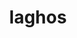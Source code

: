 ---
title: "laghos"
layout: cache
categories: [package, develop]
meta: {"compilers": ["gcc@11.4.0", "gcc@9.4.0", "intel-oneapi-compilers@2025.1.0"], "num_specs": 17, "num_specs_by_stack": {"e4s": 4, "e4s-neoverse-v2": 4, "e4s-neoverse_v1": 3, "e4s-oneapi": 5, "e4s-power": 1, "root": 17}, "oss": ["ubuntu20.04", "ubuntu22.04"], "platforms": ["linux"], "stacks": ["e4s", "e4s-neoverse-v2", "e4s-neoverse_v1", "e4s-oneapi", "e4s-power", "root"], "targets": ["neoverse_v1", "neoverse_v2", "ppc64le", "x86_64_v3"], "versions": ["3.1"]}
spec_details: [{"compiler": "intel-oneapi-compilers@2025.1.0", "hash": "3t6vwwpdeo3pwo37z6chrg3r3b6sbncm", "os": "ubuntu22.04", "platform": "linux", "size": "-", "stacks": ["e4s-oneapi", "root"], "target": "x86_64_v3", "variants": ["build_system=makefile", "+metis", "~ofast", "patches:=e783a71"], "versions": ["3.1"]}, {"compiler": "gcc@11.4.0", "hash": "5sanuq7xbqpi3vv6s557jxf7tr3sqz4y", "os": "ubuntu22.04", "platform": "linux", "size": "-", "stacks": ["e4s-neoverse-v2", "root"], "target": "neoverse_v2", "variants": ["build_system=makefile", "+metis", "~ofast", "patches:=e783a71"], "versions": ["3.1"]}, {"compiler": "intel-oneapi-compilers@2025.1.0", "hash": "5zdgqfljcj4ekyy6odtx37o7e3jht62f", "os": "ubuntu22.04", "platform": "linux", "size": "-", "stacks": ["e4s-oneapi", "root"], "target": "x86_64_v3", "variants": ["build_system=makefile", "+metis", "~ofast", "patches:=e783a71"], "versions": ["3.1"]}, {"compiler": "intel-oneapi-compilers@2025.1.0", "hash": "5zrstdkbttj3kwqzna4m2dkzfu2wzk6d", "os": "ubuntu22.04", "platform": "linux", "size": "-", "stacks": ["e4s-oneapi", "root"], "target": "x86_64_v3", "variants": ["build_system=makefile", "+metis", "~ofast", "patches:=e783a71"], "versions": ["3.1"]}, {"compiler": "gcc@9.4.0", "hash": "67fdidc4j2oosd4xaelvigdavb2vvsuk", "os": "ubuntu20.04", "platform": "linux", "size": "-", "stacks": ["e4s-power", "root"], "target": "ppc64le", "variants": ["build_system=makefile", "+metis", "~ofast", "patches:=e783a71"], "versions": ["3.1"]}, {"compiler": "gcc@11.4.0", "hash": "a5clxjtv5qdbpd3ywkgvnid6v5ktviqg", "os": "ubuntu22.04", "platform": "linux", "size": "-", "stacks": ["e4s", "root"], "target": "x86_64_v3", "variants": ["build_system=makefile", "+metis", "~ofast", "patches:=e783a71"], "versions": ["3.1"]}, {"compiler": "gcc@11.4.0", "hash": "adkzgd4suq66xqx2ggiltrtt3mkf2pa5", "os": "ubuntu22.04", "platform": "linux", "size": "-", "stacks": ["e4s", "root"], "target": "x86_64_v3", "variants": ["build_system=makefile", "+metis", "~ofast", "patches:=e783a71"], "versions": ["3.1"]}, {"compiler": "gcc@11.4.0", "hash": "btlgqz6c5ls6n3dn4pyjyye4p5s7v3gn", "os": "ubuntu22.04", "platform": "linux", "size": "-", "stacks": ["e4s-neoverse_v1", "root"], "target": "neoverse_v1", "variants": ["build_system=makefile", "+metis", "~ofast", "patches:=e783a71"], "versions": ["3.1"]}, {"compiler": "gcc@11.4.0", "hash": "c4nx6w7qqid5kxexo4dnsir6udft5wzt", "os": "ubuntu22.04", "platform": "linux", "size": "-", "stacks": ["e4s-neoverse-v2", "root"], "target": "neoverse_v2", "variants": ["build_system=makefile", "+metis", "~ofast", "patches:=e783a71"], "versions": ["3.1"]}, {"compiler": "gcc@11.4.0", "hash": "e2pearntdrhknn2fnm5qsl6z4hz4eoky", "os": "ubuntu22.04", "platform": "linux", "size": "-", "stacks": ["e4s-neoverse-v2", "root"], "target": "neoverse_v2", "variants": ["build_system=makefile", "+metis", "~ofast", "patches:=e783a71"], "versions": ["3.1"]}, {"compiler": "intel-oneapi-compilers@2025.1.0", "hash": "izpnnaqevev7geyx7gyrzrwncw7doyjn", "os": "ubuntu22.04", "platform": "linux", "size": "-", "stacks": ["e4s-oneapi", "root"], "target": "x86_64_v3", "variants": ["build_system=makefile", "+metis", "~ofast", "patches:=e783a71"], "versions": ["3.1"]}, {"compiler": "gcc@11.4.0", "hash": "jhc7hutxcr63femytilp6l7c7j554fob", "os": "ubuntu22.04", "platform": "linux", "size": "-", "stacks": ["e4s-neoverse_v1", "root"], "target": "neoverse_v1", "variants": ["build_system=makefile", "+metis", "~ofast", "patches:=e783a71"], "versions": ["3.1"]}, {"compiler": "gcc@11.4.0", "hash": "jjdobg2valn37t6jc34jhd5gfbsmywju", "os": "ubuntu22.04", "platform": "linux", "size": "-", "stacks": ["e4s-neoverse_v1", "root"], "target": "neoverse_v1", "variants": ["build_system=makefile", "+metis", "~ofast", "patches:=e783a71"], "versions": ["3.1"]}, {"compiler": "gcc@11.4.0", "hash": "nl5egzlup6cjfxsfgigcz6tebcjqhugl", "os": "ubuntu22.04", "platform": "linux", "size": "-", "stacks": ["e4s", "root"], "target": "x86_64_v3", "variants": ["build_system=makefile", "+metis", "~ofast", "patches:=e783a71"], "versions": ["3.1"]}, {"compiler": "gcc@11.4.0", "hash": "ogoocm7zwkxejinyvhnzu66platuo33r", "os": "ubuntu22.04", "platform": "linux", "size": "-", "stacks": ["e4s", "root"], "target": "x86_64_v3", "variants": ["build_system=makefile", "+metis", "~ofast", "patches:=e783a71"], "versions": ["3.1"]}, {"compiler": "intel-oneapi-compilers@2025.1.0", "hash": "sedwdp2wieftmj234zm4mxnxl63ut7dv", "os": "ubuntu22.04", "platform": "linux", "size": "-", "stacks": ["e4s-oneapi", "root"], "target": "x86_64_v3", "variants": ["build_system=makefile", "+metis", "~ofast", "patches:=e783a71"], "versions": ["3.1"]}, {"compiler": "gcc@11.4.0", "hash": "wnuxelerseuanoc4dwmzybhffed6dagn", "os": "ubuntu22.04", "platform": "linux", "size": "-", "stacks": ["e4s-neoverse-v2", "root"], "target": "neoverse_v2", "variants": ["build_system=makefile", "+metis", "~ofast", "patches:=e783a71"], "versions": ["3.1"]}]
---